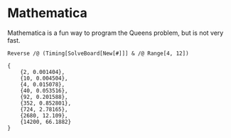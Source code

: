 # Mathematica

Mathematica is a fun way to program the Queens problem, but is not very fast.

    Reverse /@ (Timing[SolveBoard[New[#]]] & /@ Range[4, 12])

    {
        {2, 0.001404},
        {10, 0.004504},
        {4, 0.015078},
        {40, 0.053516},
        {92, 0.201588},
        {352, 0.852801},
        {724, 2.78165},
        {2680, 12.109},
        {14200, 66.1882}
    }
